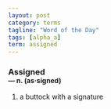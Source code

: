 ```yaml
---
layout: post
category: terms
tagline: "Word of the Day"
tags: [alpha_a]
term: assigned
---
```


<h3>Assigned<br/> <small>&mdash; n. (as<span>&middot;</span>signed)</small></h3>
<p><ol>
<li>a buttock with a signature</li>
</ol></p>
